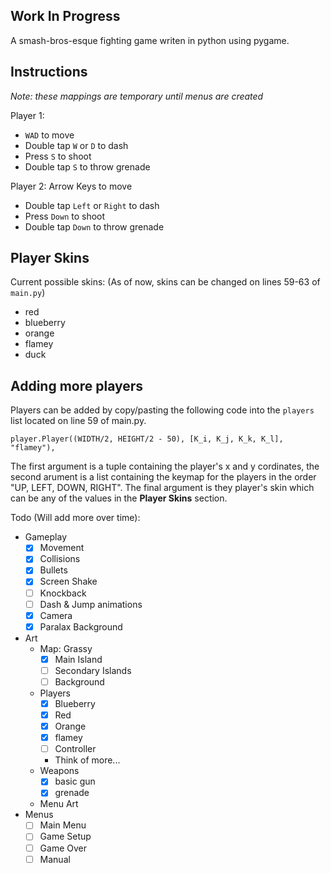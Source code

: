 ## Work In Progress
A smash-bros-esque fighting game writen in python using pygame.

## Instructions
*Note: these mappings are temporary until menus are created*

Player 1: 
- `WAD` to move 
- Double tap `W` or `D` to dash
- Press `S` to shoot
- Double tap `S` to throw grenade

Player 2: Arrow Keys to move
- Double tap `Left` or `Right` to dash
- Press `Down` to shoot
- Double tap `Down` to throw grenade

## Player Skins
Current possible skins: (As of now, skins can be changed on lines 59-63 of `main.py`)
- red
- blueberry
- orange
- flamey
- duck

## Adding more players
Players can be added by copy/pasting the following code into the `players` list located on line 59 of main.py.

`player.Player((WIDTH/2, HEIGHT/2 - 50), [K_i, K_j, K_k, K_l], "flamey"),`

The first argument is a tuple containing the player's x and y cordinates, the second arument is a list containing the keymap for the players in the order "UP, LEFT, DOWN, RIGHT". The final argument is they player's skin which can be any of the values in the **Player Skins** section.


Todo (Will add more over time):
- Gameplay
    - [x] Movement
    - [x] Collisions
    - [x] Bullets
    - [x] Screen Shake
    - [ ] Knockback
    - [ ] Dash & Jump animations
    - [x] Camera
    - [x] Paralax Background
- Art
    - Map: Grassy
        - [x] Main Island
        - [ ] Secondary Islands
        - [ ] Background
    - Players
        - [x] Blueberry
        - [x] Red
        - [x] Orange
        - [x] flamey
        - [ ] Controller
        - Think of more...
    - Weapons
        - [x] basic gun
        - [x] grenade
    - Menu Art
- Menus
    - [ ] Main Menu
    - [ ] Game Setup
    - [ ] Game Over
    - [ ] Manual